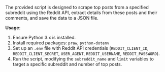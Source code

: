 
The provided script is designed to scrape top posts from a specified subreddit using the Reddit API, extract details from these posts and their comments, and save the data to a JSON file.

**Usage**:
1. Ensure Python 3.x is installed.
2. Install required packages: `praw`, `python-dotenv`
3. Set up an `.env` file with Reddit API credentials (`REDDIT_CLIENT_ID`, `REDDIT_CLIENT_SECRET`, `USER_AGENT`, `REDDIT_USERNAME`, `REDDIT_PASSWORD`).
4. Run the script, modifying the `subreddit_name` and `limit` variables to target a specific subreddit and number of top posts.

